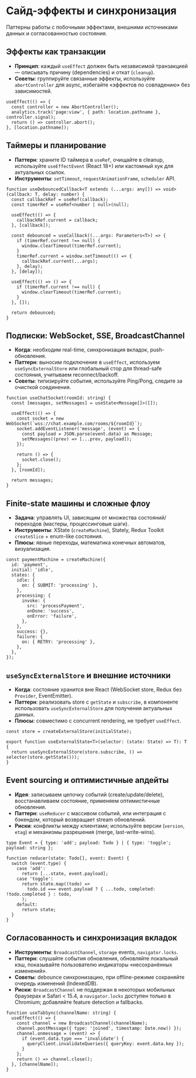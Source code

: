 # Сайд-эффекты и синхронизация

Паттерны работы с побочными эффектами, внешними источниками данных и согласованностью состояния.

## Эффекты как транзакции

- **Принцип**: каждый `useEffect` должен быть независимой транзакцией — описывать причину (dependencies) и откат (`cleanup`).
- **Советы**: группируйте связанные эффекты, используйте `abortController` для async, избегайте «эффектов по совпадению» без зависимостей.

```tsx
useEffect(() => {
  const controller = new AbortController();
  analytics.track('page:view', { path: location.pathname }, controller.signal);
  return () => controller.abort();
}, [location.pathname]);
```

## Таймеры и планирование

- **Паттерн**: храните ID таймера в `useRef`, очищайте в cleanup, используйте `useEffectEvent` (React 18+) или кастомный хук для актуальных ссылок.
- **Инструменты**: `setTimeout`, `requestAnimationFrame`, `scheduler` API.

```tsx
function useDebouncedCallback<T extends (...args: any[]) => void>(callback: T, delay: number) {
  const callbackRef = useRef(callback);
  const timerRef = useRef<number | null>(null);

  useEffect(() => {
    callbackRef.current = callback;
  }, [callback]);

  const debounced = useCallback((...args: Parameters<T>) => {
    if (timerRef.current !== null) {
      window.clearTimeout(timerRef.current);
    }
    timerRef.current = window.setTimeout(() => {
      callbackRef.current(...args);
    }, delay);
  }, [delay]);

  useEffect(() => () => {
    if (timerRef.current !== null) {
      window.clearTimeout(timerRef.current);
    }
  }, []);

  return debounced;
}
```

## Подписки: WebSocket, SSE, BroadcastChannel

- **Когда**: необходим real-time, синхронизация вкладок, push-обновления.
- **Паттерн**: выносим подключение в `useEffect`, используем `useSyncExternalStore` или глобальный стор для thread-safe состояния, учитываем reconnect/backoff.
- **Советы**: типизируйте события, используйте Ping/Pong, следите за очисткой соединения.

```tsx
function useChatSocket(roomId: string) {
  const [messages, setMessages] = useState<Message[]>([]);

  useEffect(() => {
    const socket = new WebSocket(`wss://chat.example.com/rooms/${roomId}`);
    socket.addEventListener('message', (event) => {
      const payload = JSON.parse(event.data) as Message;
      setMessages((prev) => [...prev, payload]);
    });

    return () => {
      socket.close();
    };
  }, [roomId]);

  return messages;
}
```

## Finite-state машины и сложные флоу

- **Задача**: управлять UI, зависящим от множества состояний/переходов (мастеры, процессинговые шаги).
- **Инструменты**: XState (`createMachine`), Stately, Redux Toolkit `createSlice` + enum-like состояния.
- **Плюсы**: явные переходы, математика конечных автоматов, визуализация.

```tsx
const paymentMachine = createMachine({
  id: 'payment',
  initial: 'idle',
  states: {
    idle: {
      on: { SUBMIT: 'processing' },
    },
    processing: {
      invoke: {
        src: 'processPayment',
        onDone: 'success',
        onError: 'failure',
      },
    },
    success: {},
    failure: {
      on: { RETRY: 'processing' },
    },
  },
});
```

## `useSyncExternalStore` и внешние источники

- **Когда**: состояние хранится вне React (WebSocket store, Redux без `Provider`, EventEmitter).
- **Паттерн**: реализовать store с `getState` и `subscribe`, в компоненте использовать `useSyncExternalStore` для получения актуальных данных.
- **Плюсы**: совместимо с concurrent rendering, не требует `useEffect`.

```tsx
const store = createExternalStore(initialState);

export function useExternalState<T>(selector: (state: State) => T): T {
  return useSyncExternalStore(store.subscribe, () => selector(store.getState()));
}
```

## Event sourcing и оптимистичные апдейты

- **Идея**: записываем цепочку событий (create/update/delete), восстанавливаем состояние, применяем оптимистичные обновления.
- **Паттерн**: `useReducer` с массивом событий, или интеграция с бэкендом, который возвращает stream обновлений.
- **Риски**: конфликты между клиентами; используйте версии (`version`, `etag`) и механизмы разрешения (merge, last-write-wins).

```tsx
type Event = { type: 'add'; payload: Todo } | { type: 'toggle'; payload: string };

function reducer(state: Todo[], event: Event) {
  switch (event.type) {
    case 'add':
      return [...state, event.payload];
    case 'toggle':
      return state.map((todo) =>
        todo.id === event.payload ? { ...todo, completed: !todo.completed } : todo,
      );
    default:
      return state;
  }
}
```

## Согласованность и синхронизация вкладок

- **Инструменты**: `BroadcastChannel`, `storage` events, `navigator.locks`.
- **Паттерн**: слушайте события обновления, обновляйте локальный кэш, показывайте пользователю индикаторы «несохранённых изменений».
- **Советы**: debounce синхронизацию, при offline-режиме сохраняйте очередь изменений (IndexedDB).
- **Риски**: `BroadcastChannel` не поддержан в некоторых мобильных браузерах и Safari < 15.4, а `navigator.locks` доступен только в Chromium; добавляйте feature detection и fallbacks.

```tsx
function useTabSync(channelName: string) {
  useEffect(() => {
    const channel = new BroadcastChannel(channelName);
    channel.postMessage({ type: 'joined', timestamp: Date.now() });
    channel.onmessage = (event) => {
      if (event.data.type === 'invalidate') {
        queryClient.invalidateQueries({ queryKey: event.data.key });
      }
    };
    return () => channel.close();
  }, [channelName]);
}
```
